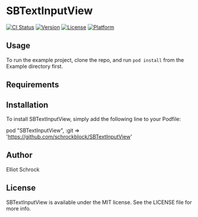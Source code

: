 # SBTextInputView

[![CI Status](http://img.shields.io/travis/schrockblock/SBTextInputView.svg?style=flat)](https://travis-ci.org/schrockblock/SBTextInputView)
[![Version](https://img.shields.io/cocoapods/v/SBTextInputView.svg?style=flat)](http://cocoadocs.org/docsets/SBTextInputView)
[![License](https://img.shields.io/cocoapods/l/SBTextInputView.svg?style=flat)](http://cocoadocs.org/docsets/SBTextInputView)
[![Platform](https://img.shields.io/cocoapods/p/SBTextInputView.svg?style=flat)](http://cocoadocs.org/docsets/SBTextInputView)

## Usage

To run the example project, clone the repo, and run `pod install` from the Example directory first.

## Requirements

## Installation

To install SBTextInputView, simply add the following line to your Podfile:

pod "SBTextInputView", :git => 'https://github.com/schrockblock/SBTextInputView'

## Author

Elliot Schrock

## License

SBTextInputView is available under the MIT license. See the LICENSE file for more info.

